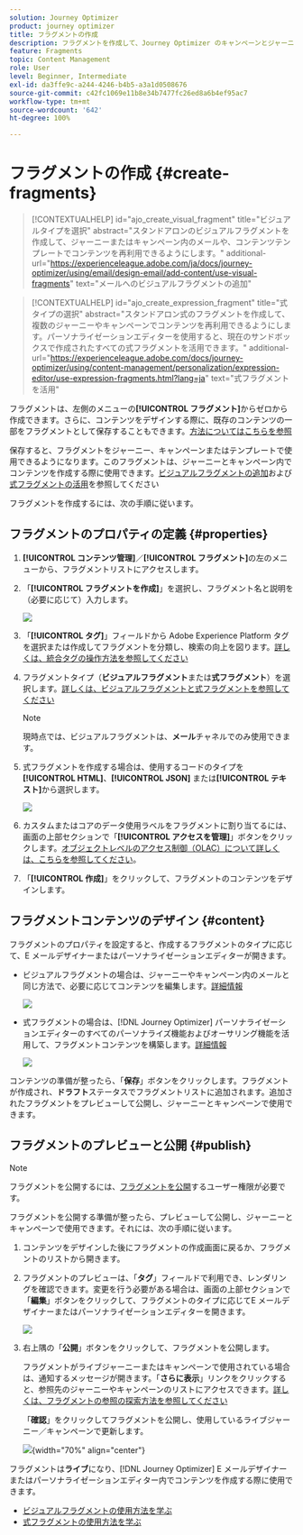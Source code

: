 ```yaml
---
solution: Journey Optimizer
product: journey optimizer
title: フラグメントの作成
description: フラグメントを作成して、Journey Optimizer のキャンペーンとジャーニーでコンテンツを再利用する方法について説明します
feature: Fragments
topic: Content Management
role: User
level: Beginner, Intermediate
exl-id: da3ffe9c-a244-4246-b4b5-a3a1d0508676
source-git-commit: c42fc1069e11b8e34b7477fc26ed8a6b4ef95ac7
workflow-type: tm+mt
source-wordcount: '642'
ht-degree: 100%

---
```


# フラグメントの作成 {#create-fragments}

>[!CONTEXTUALHELP]
>id="ajo_create_visual_fragment"
>title="ビジュアルタイプを選択"
>abstract="スタンドアロンのビジュアルフラグメントを作成して、ジャーニーまたはキャンペーン内のメールや、コンテンツテンプレートでコンテンツを再利用できるようにします。"
>additional-url="https://experienceleague.adobe.com/ja/docs/journey-optimizer/using/email/design-email/add-content/use-visual-fragments" text="メールへのビジュアルフラグメントの追加"

>[!CONTEXTUALHELP]
>id="ajo_create_expression_fragment"
>title="式タイプの選択"
>abstract="スタンドアロン式のフラグメントを作成して、複数のジャーニーやキャンペーンでコンテンツを再利用できるようにします。パーソナライゼーションエディターを使用すると、現在のサンドボックスで作成されたすべての式フラグメントを活用できます。"
>additional-url="https://experienceleague.adobe.com/docs/journey-optimizer/using/content-management/personalization/expression-editor/use-expression-fragments.html?lang=ja" text="式フラグメントを活用"

フラグメントは、左側のメニューの&#x200B;**[!UICONTROL フラグメント]**&#x200B;からゼロから作成できます。さらに、コンテンツをデザインする際に、既存のコンテンツの一部をフラグメントとして保存することもできます。[方法についてはこちらを参照](#save-as-fragment)

保存すると、フラグメントをジャーニー、キャンペーンまたはテンプレートで使用できるようになります。このフラグメントは、ジャーニーとキャンペーン内でコンテンツを作成する際に使用できます。[ビジュアルフラグメントの追加](../email/use-visual-fragments.md)および[式フラグメントの活用](../personalization/use-expression-fragments.md)を参照してください

フラグメントを作成するには、次の手順に従います。

## フラグメントのプロパティの定義 {#properties}

1. **[!UICONTROL コンテンツ管理]**／**[!UICONTROL フラグメント]**&#x200B;の左のメニューから、フラグメントリストにアクセスします。

1. 「**[!UICONTROL フラグメントを作成]**」を選択し、フラグメント名と説明を（必要に応じて）入力します。

   ![](assets/fragment-details.png)

1. 「**[!UICONTROL タグ]**」フィールドから Adobe Experience Platform タグを選択または作成してフラグメントを分類し、検索の向上を図ります。[詳しくは、統合タグの操作方法を参照してください](../start/search-filter-categorize.md#tags)

1. フラグメントタイプ（**ビジュアルフラグメント**&#x200B;または&#x200B;**式フラグメント**）を選択します。[詳しくは、ビジュアルフラグメントと式フラグメントを参照してください](../content-management/fragments.md#visual-expression)

   >[!NOTE]
   >
   >現時点では、ビジュアルフラグメントは、**メール**&#x200B;チャネルでのみ使用できます。

1. 式フラグメントを作成する場合は、使用するコードのタイプを **[!UICONTROL HTML]**、**[!UICONTROL JSON]** または&#x200B;**[!UICONTROL テキスト]**&#x200B;から選択します。

   ![](assets/fragment-expression-type.png)

1. カスタムまたはコアのデータ使用ラベルをフラグメントに割り当てるには、画面の上部セクションで「**[!UICONTROL アクセスを管理]**」ボタンをクリックします。[オブジェクトレベルのアクセス制御（OLAC）について詳しくは、こちらを参照してください](../administration/object-based-access.md)。

1. 「**[!UICONTROL 作成]**」をクリックして、フラグメントのコンテンツをデザインします。

## フラグメントコンテンツのデザイン {#content}

フラグメントのプロパティを設定すると、作成するフラグメントのタイプに応じて、E メールデザイナーまたはパーソナライゼーションエディターが開きます。

* ビジュアルフラグメントの場合は、ジャーニーやキャンペーン内のメールと同じ方法で、必要に応じてコンテンツを編集します。[詳細情報](../email/get-started-email-design.md)

  ![](assets/fragment-designer.png)

* 式フラグメントの場合は、[!DNL Journey Optimizer] パーソナライゼーションエディターのすべてのパーソナライズ機能およびオーサリング機能を活用して、フラグメントコンテンツを構築します。[詳細情報](../personalization/personalization-build-expressions.md)

  ![](assets/fragment-expression-editor.png)

コンテンツの準備が整ったら、「**保存**」ボタンをクリックします。フラグメントが作成され、**ドラフト**&#x200B;ステータスでフラグメントリストに追加されます。追加されたフラグメントをプレビューして公開し、ジャーニーとキャンペーンで使用できます。

## フラグメントのプレビューと公開 {#publish}

>[!NOTE]
>
>フラグメントを公開するには、[フラグメントを公開](../administration/ootb-product-profiles.md#content-library-manager)するユーザー権限が必要です。

フラグメントを公開する準備が整ったら、プレビューして公開し、ジャーニーとキャンペーンで使用できます。それには、次の手順に従います。

1. コンテンツをデザインした後にフラグメントの作成画面に戻るか、フラグメントのリストから開きます。

1. フラグメントのプレビューは、「**タグ**」フィールドで利用でき、レンダリングを確認できます。変更を行う必要がある場合は、画面の上部セクションで「**編集**」ボタンをクリックして、フラグメントのタイプに応じてE メールデザイナーまたはパーソナライゼーションエディターを開きます。

   ![](assets/fragment-preview.png)

1. 右上隅の「**公開**」ボタンをクリックして、フラグメントを公開します。

   フラグメントがライブジャーニーまたはキャンペーンで使用されている場合は、通知するメッセージが開きます。「**さらに表示**」リンクをクリックすると、参照先のジャーニーやキャンペーンのリストにアクセスできます。[詳しくは、フラグメントの参照の探索方法を参照してください](../content-management/manage-fragments.md#explore-references)

   「**確認**」をクリックしてフラグメントを公開し、使用しているライブジャーニー／キャンペーンで更新します。

   ![](assets/fragment-publish.png){width="70%" align="center"}

フラグメントは&#x200B;**ライブ**&#x200B;になり、[!DNL Journey Optimizer] E メールデザイナーまたはパーソナライゼーションエディター内でコンテンツを作成する際に使用できます。

* [ビジュアルフラグメントの使用方法を学ぶ](../email/use-visual-fragments.md)
* [式フラグメントの使用方法を学ぶ](../personalization/use-expression-fragments.md)
